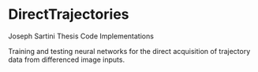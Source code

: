 # DirectTrajectories
Joseph Sartini Thesis Code Implementations

Training and testing neural networks for the direct acquisition of trajectory data from differenced image inputs.

